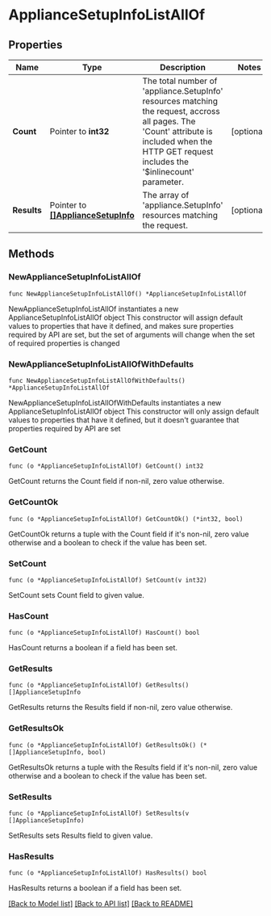 # ApplianceSetupInfoListAllOf

## Properties

Name | Type | Description | Notes
------------ | ------------- | ------------- | -------------
**Count** | Pointer to **int32** | The total number of &#39;appliance.SetupInfo&#39; resources matching the request, accross all pages. The &#39;Count&#39; attribute is included when the HTTP GET request includes the &#39;$inlinecount&#39; parameter. | [optional] 
**Results** | Pointer to [**[]ApplianceSetupInfo**](appliance.SetupInfo.md) | The array of &#39;appliance.SetupInfo&#39; resources matching the request. | [optional] 

## Methods

### NewApplianceSetupInfoListAllOf

`func NewApplianceSetupInfoListAllOf() *ApplianceSetupInfoListAllOf`

NewApplianceSetupInfoListAllOf instantiates a new ApplianceSetupInfoListAllOf object
This constructor will assign default values to properties that have it defined,
and makes sure properties required by API are set, but the set of arguments
will change when the set of required properties is changed

### NewApplianceSetupInfoListAllOfWithDefaults

`func NewApplianceSetupInfoListAllOfWithDefaults() *ApplianceSetupInfoListAllOf`

NewApplianceSetupInfoListAllOfWithDefaults instantiates a new ApplianceSetupInfoListAllOf object
This constructor will only assign default values to properties that have it defined,
but it doesn't guarantee that properties required by API are set

### GetCount

`func (o *ApplianceSetupInfoListAllOf) GetCount() int32`

GetCount returns the Count field if non-nil, zero value otherwise.

### GetCountOk

`func (o *ApplianceSetupInfoListAllOf) GetCountOk() (*int32, bool)`

GetCountOk returns a tuple with the Count field if it's non-nil, zero value otherwise
and a boolean to check if the value has been set.

### SetCount

`func (o *ApplianceSetupInfoListAllOf) SetCount(v int32)`

SetCount sets Count field to given value.

### HasCount

`func (o *ApplianceSetupInfoListAllOf) HasCount() bool`

HasCount returns a boolean if a field has been set.

### GetResults

`func (o *ApplianceSetupInfoListAllOf) GetResults() []ApplianceSetupInfo`

GetResults returns the Results field if non-nil, zero value otherwise.

### GetResultsOk

`func (o *ApplianceSetupInfoListAllOf) GetResultsOk() (*[]ApplianceSetupInfo, bool)`

GetResultsOk returns a tuple with the Results field if it's non-nil, zero value otherwise
and a boolean to check if the value has been set.

### SetResults

`func (o *ApplianceSetupInfoListAllOf) SetResults(v []ApplianceSetupInfo)`

SetResults sets Results field to given value.

### HasResults

`func (o *ApplianceSetupInfoListAllOf) HasResults() bool`

HasResults returns a boolean if a field has been set.


[[Back to Model list]](../README.md#documentation-for-models) [[Back to API list]](../README.md#documentation-for-api-endpoints) [[Back to README]](../README.md)


